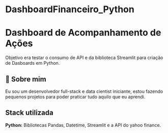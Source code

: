 # DashboardFinanceiro_Python
# Dashboard de Acompanhamento de Ações

Objetivo era testar o consumo de API e da biblioteca Streamlit para criação de Dasboards em Python.



## 🚀 Sobre mim
Eu sou um desenvolvedor full-stack e data cientist iniciante, estou fazendo pequenos projetos para poder praticar tudo aquilo que eu aprendi.


## Stack utilizada

**Python:** Bibliotecas Pandas, Datetime, Streamlit e a API do yahoo finance.
